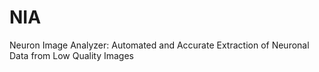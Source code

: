 # NIA
Neuron Image Analyzer: Automated and Accurate Extraction of Neuronal Data from Low Quality Images
